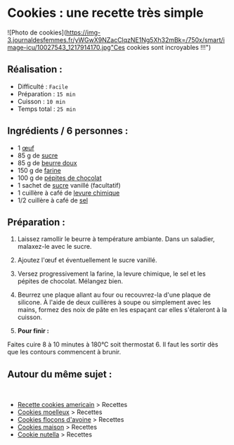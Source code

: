 # 		    Cookies : une recette très simple



![Photo de cookies](https://img-3.journaldesfemmes.fr/yWGwX9NZacClqzNE1Ng5Xh32mBk=/750x/smart/image-icu/10027543_1217914170.jpg"Ces cookies sont incroyables !!!")



## Réalisation :



- Difficulté : 			`Facile`
- Préparation :                `15 min`
- Cuisson :                       `10 min`
- Temps total :                `25 min`



## Ingrédients / 6 personnes :		



- 1 [œuf](https://cuisine.journaldesfemmes.fr/encyclopedie-produits/1955598-oeuf/) 														 
- 85 g de [sucre](https://cuisine.journaldesfemmes.fr/encyclopedie-produits/1958550-sucre/)                                                                                               
- 85 g de [beurre doux](https://cuisine.journaldesfemmes.fr/encyclopedie-produits/1956643-beurre/)                                                                                  
- 150 g de [farine](https://cuisine.journaldesfemmes.fr/encyclopedie-produits/1958552-farine/)                                                                                  
- 100 g de [pépites de chocolat](https://cuisine.journaldesfemmes.fr/recette-pepites-de-chocolat)
- 1 sachet de [sucre](https://cuisine.journaldesfemmes.fr/encyclopedie-produits/1958550-sucre/) vanillé (facultatif)
- 1 cuillère à café de [levure chimique](https://cuisine.journaldesfemmes.fr/encyclopedie-produits/2410936-levure/)
- 1/2 cuillère à café de [sel](https://cuisine.journaldesfemmes.fr/encyclopedie-produits/1958548-sel/)



## Préparation :



1) Laissez ramollir le beurre à température ambiante. Dans un saladier, malaxez-le avec le sucre.

2) Ajoutez l'œuf et éventuellement le sucre vanillé.

3) Versez progressivement la farine, la levure chimique, le sel et les pépites de chocolat. Mélangez bien.

4) Beurrez une plaque allant au four ou recouvrez-la d'une plaque de silicone. À l'aide de deux cuillères à soupe ou simplement avec les mains, formez des noix de pâte en les espaçant car elles s'étaleront à la cuisson.

5) **Pour finir :**

Faites cuire 8 à 10 minutes à 180°C soit thermostat 6. Il faut les sortir dès que les contours commencent à brunir.



## Autour du même sujet :		

​	

- [Recette cookies americain](https://cuisine.journaldesfemmes.fr/recette/1002352-les-cookies-americains-moelleux-au-centre-et-dores-sur-les-bords) > Recettes
- [Cookies moelleux](https://cuisine.journaldesfemmes.fr/recette/339427-cookies-moelleux-aux-pepites-de-chocolat) > Recettes
- [Cookies flocons d'avoine](https://cuisine.journaldesfemmes.fr/recette/309693-cookies-aux-flocons-d-avoine) > Recettes
- [Cookies maison](https://cuisine.journaldesfemmes.fr/recette/329015-cookies-maison) > Recettes
- [Cookie nutella](https://cuisine.journaldesfemmes.fr/recette/1010720-cookie-coeur-fondant-nutella) > Recettes				 



















